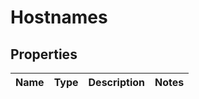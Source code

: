 # Hostnames

## Properties
Name | Type | Description | Notes
------------ | ------------- | ------------- | -------------
